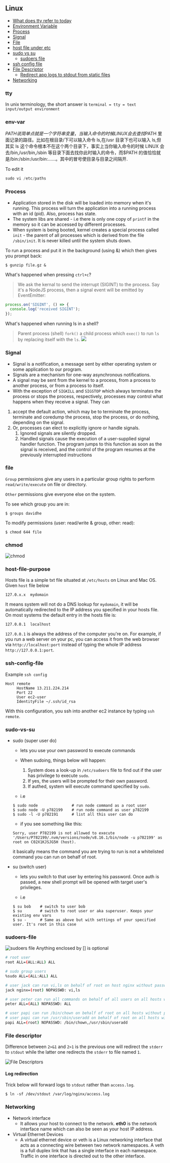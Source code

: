 ## Linux

- [What does tty refer to today](#tty)
- [Environment Variable](#env-var)
- [Process](#process)
- [Signal](#signal)
- [File](#file)
- [host file under etc](#host-file-purpose)
- [sudo vs su](#sudo-vs-su)
  - [sudoers file](#sudoers-file)
- [ssh config file](#ssh-config-file)
- [File Descriptor](#file-descriptor)
  - [Redirect app logs to stdout from static files](#log-redirection)
- [Networking](#networking)

### tty

In unix terminology, the short answer is `terminal = tty = text input/output environment`

### env-var

$PATH说简单点就是一个字符串变量，当输入命令的时候LINUX会去查找$PATH 里面记录的路径。比如在根目录/下可以输入命令 ls,在/usr 目录下也可以输入 ls,但其实 ls 这个命令根本不在这个两个目录下，事实上当你输入命令的时候 LINUX 会去/bin,/usr/bin,/sbin 等目录下面去找你此时输入的命令，而\$PATH 的值恰恰就是/bin:/sbin:/usr/bin:……。其中的冒号使目录与目录之间隔开.

To edit it

```js
sudo vi /etc/paths
```

### Process

- Application stored in the disk will be loaded into memory when it's running. This process will turn the application into a running process with an id (pid). Also, process has state.
- The system libs are shared - i.e there is only one copy of `printf` in the memory so it can be accessed by different processes.
- When system is being booted, kernel creates a special process called `init` - the parent of all processes which is derived from the file `/sbin/init`. It is never killed until the system shuts down.

To run a process and put it in the background (using &) which then gives you prompt back:

```
$ gunzip file.gz &
```

What's happened when pressing `ctrl+c`?

> We ask the kernal to send the interrupt (SIGINT) to the process. Say it's a NodeJS process, then a signal event will be emitted by EventEmitter:

```js
process.on('SIGINT', () => {
  console.log('received SIGINT');
});
```

What's happened when running ls in a shell?

> Parent process (shell) `fork()` a child process which `exec()` to run `ls` by replacing itself with the `ls`.
> ![](./fork-and-exec.png)

### Signal

- Signal is a notification, a message sent by either operating system or some application to our program.
- Signals are a mechanism for one-way asynchronous notifications.
- A signal may be sent from the kernel to a process, from a process to another process, or from a process to itself.
- With the exception of `SIGKILL` and `SIGSTOP` which always terminates the process or stops the process, respectively, processes may control what happens when they receive a signal. They can

1. accept the default action, which may be to terminate the process, terminate and coredump the process, stop the process, or do nothing, depending on the signal.
2. Or, processes can elect to explicitly ignore or handle signals.
   1. Ignored signals are silently dropped.
   2. Handled signals cause the execution of a user-supplied signal handler function. The program jumps to this function as soon as the signal is received, and the control of the program resumes at the previously interrupted instructions

### file

`Group` permissions give any users in a particular group rights to perform `read/write/execute` on file or directory.

`Other` permissions give everyone else on the system.

To see which group you are in:

```
$ groups davidhe
```

To modify permissions (user: read/write & group, other: read):

```
$ chmod 644 file
```

### chmod

![chmod](./linux_permissions_chmod.jpg)

### host-file-purpose

Hosts file is a simple txt file situated at `/etc/hosts` on Linux and Mac OS.
Given `host` file below

```
127.0.x.x  mydomain
```

It means system will not do a DNS lookup for `mydomain`, it will be automatically redirected to the IP address you specified in your hosts file.
On most systems the default entry in the hosts file is:

```
127.0.0.1  localhost
```

`127.0.0.1` is always the address of the computer you're on. For example, if you run a web server on your pc, you can access it from the web browser via `http://localhost:port` instead of typing the whole IP address `http://127.0.0.1:port`.

### ssh-config-file

Example `ssh config`

```
Host remote
     HostName 13.211.224.214
     Port 22
     User ec2-user
     IdentityFile ~/.ssh/id_rsa
```

With this configuration, you ssh into another ec2 instance by typing `ssh remote`.

### sudo-vs-su

- sudo (super user do)
  - lets you use your own password to execute commands
  - When sudoing, things below will happen:
    1. System does a look-up in `/etc/sudoers` file to find out if the user has privilege to execute `sudo`.
    2. If yes, the users will be prompted for their own password.
    3. If authed, system will execute command specified by `sudo`.

  - i.e
  ```shell
  $ sudo node               # run node command as a root user
  $ sudo node -U p782199    # run node command as user p782199
  $ sudo -l -U p782191      # list all this user can do
  ```
  - if you see something like this:
  ```
  Sorry, user P782199 is not allowed to execute '/Users/P782199/.nvm/versions/node/v8.16.1/bin/node -u p782199' as root on C02X1KJSJG5H (host).
  ```
  it basically means the command you are trying to run is not a whitelisted command you can run on behalf of root.

- su (switch user)
  - lets you switch to that user by entering his password. Once auth is passed, a new shell prompt will be opened with target user's privileges.

  - i.e
  ```shell
  $ su bob    # switch to user bob
  $ su        # switch to root user or aka superuser. Keeps your existing env vars
  $ su -      # Same as above but with settings of your specified user. It's root in this case
  ```

### sudoers-file
![sudoers file](./sudoers_file.png)
Anything enclosed by [] is optional

```bash
# root user
root ALL=(ALL:ALL) ALL

# sudo group users
%sudo ALL=(ALL:ALL) ALL

# user jack can run vi,ls on behalf of root on host nginx without passwords
jack nginx=(root) NOPASSWD: vi,ls

# user peter can run all commands on behalf of all users on all hosts without password
peter ALL=(ALL) NOPASSWD: ALL

# user papi can run /bin/chown on behalf of root on all hosts without password
# user papi can run /usr/sbin/useradd on behalf of root on all hosts with password
papi ALL=(root) NOPASSWD: /bin/chown,/usr/sbin/useradd
```

### File descriptor

Difference between `2>&1` and `2>1` is the previous one will redirect the `stderr` to `stdout` while the latter one redirects the `stderr` to file named `1`.

![File Descriptors](./file-descriptor.png)

  #### Log redirection
  Trick below will forward logs to `stdout` rather than `access.log`.

  ```shell
  $ ln -sf /dev/stdout /var/log/nginx/access.log
  ```


### Networking

- Network interface
  - It allows your host to connect to the network. **eth0** is the network interface name which can also be seen as your host IP address.
- Virtual Ethernet Devices
  - A virtual ethernet device or veth is a Linux networking interface that acts as a connecting wire between two network namespaces. A veth is a full duplex link that has a single interface in each namespace. Traffic in one interface is directed out to the other interface.
